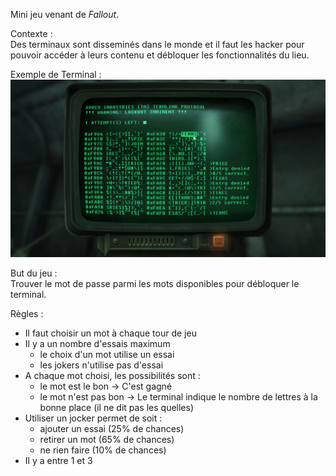 Mini jeu venant de *Fallout*.

Contexte :
<br>
Des terminaux sont disseminés dans le monde et il faut les hacker pour pouvoir accéder à leurs contenu et
débloquer les fonctionnalités du lieu.


Exemple de Terminal :
<img src="TerminalImage.jpg">

But du jeu :
<br>
Trouver le mot de passe parmi les mots disponibles pour débloquer le terminal.

Règles :
- Il faut choisir un mot à chaque tour de jeu
- Il y a un nombre d'essais maximum
    - le choix d'un mot utilise un essai
    - les jokers n'utilise pas d'essai
- A chaque mot choisi, les possibilités sont :
    - le mot est le bon -> C'est gagné
    - le mot n'est pas bon -> Le terminal indique le nombre de lettres à la bonne place (il ne dit pas les quelles)
- Utiliser un jocker permet de soit :
    - ajouter un essai (25% de chances)
    - retirer un mot (65% de chances)
    - ne rien faire (10% de chances)
- Il y a entre 1 et 3 
  
